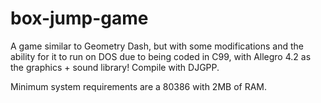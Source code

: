 # box-jump-game
A game similar to Geometry Dash, but with some modifications and the ability for it to run on DOS due to being coded in C99, with Allegro 4.2 as the graphics + sound library! Compile with DJGPP.

Minimum system requirements are a 80386 with 2MB of RAM.
